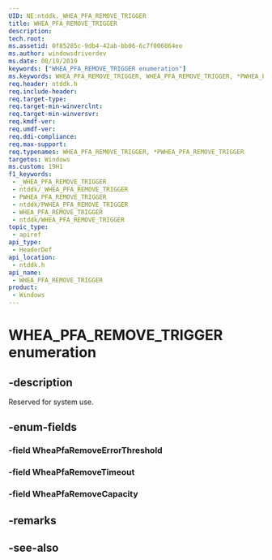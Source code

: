 ```yaml
---
UID: NE:ntddk._WHEA_PFA_REMOVE_TRIGGER
title: WHEA_PFA_REMOVE_TRIGGER
description: 
tech.root: 
ms.assetid: 0f85285c-9db4-42ab-bb06-6c7f006864ee
ms.author: windowsdriverdev
ms.date: 08/19/2019
keywords: ["WHEA_PFA_REMOVE_TRIGGER enumeration"]
ms.keywords: WHEA_PFA_REMOVE_TRIGGER, WHEA_PFA_REMOVE_TRIGGER, *PWHEA_PFA_REMOVE_TRIGGER,
req.header: ntddk.h
req.include-header: 
req.target-type: 
req.target-min-winverclnt: 
req.target-min-winversvr: 
req.kmdf-ver: 
req.umdf-ver: 
req.ddi-compliance: 
req.max-support: 
req.typenames: WHEA_PFA_REMOVE_TRIGGER, *PWHEA_PFA_REMOVE_TRIGGER
targetos: Windows
ms.custom: 19H1
f1_keywords:
 - _WHEA_PFA_REMOVE_TRIGGER
 - ntddk/_WHEA_PFA_REMOVE_TRIGGER
 - PWHEA_PFA_REMOVE_TRIGGER
 - ntddk/PWHEA_PFA_REMOVE_TRIGGER
 - WHEA_PFA_REMOVE_TRIGGER
 - ntddk/WHEA_PFA_REMOVE_TRIGGER
topic_type:
 - apiref
api_type:
 - HeaderDef
api_location:
 - ntddk.h
api_name:
 - WHEA_PFA_REMOVE_TRIGGER
product:
 - Windows
---
```


# WHEA_PFA_REMOVE_TRIGGER enumeration


## -description

Reserved for system use.

## -enum-fields

### -field WheaPfaRemoveErrorThreshold 

### -field WheaPfaRemoveTimeout 

### -field WheaPfaRemoveCapacity 

## -remarks

## -see-also


